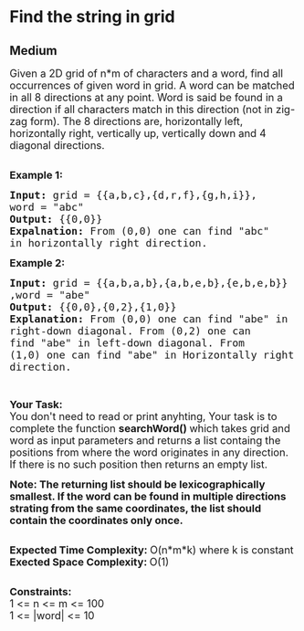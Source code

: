 # Find the string in grid
## Medium 
<div class="problem-statement">
                <p></p><p><span style="font-size:18px">Given a 2D grid&nbsp;of n*m of characters and a word, find all occurrences of given word in grid. A word can be matched in all 8 directions at any point. Word is said be found in a direction if all characters match in this direction (not in zig-zag form). The 8 directions are, horizontally left, horizontally right, vertically up, vertically down and 4 diagonal directions.</span><br>
&nbsp;</p>

<p><span style="font-size:18px"><strong>Example 1:</strong></span></p>

<pre><span style="font-size:18px"><strong>Input: </strong>grid = {{a,b,c},{d,r,f},{g,h,i}},
word = "abc"
<strong>Output: </strong>{{0,0}}
<strong>Expalnation: </strong>From (0,0) one can find "abc"
in horizontally right direction.</span>
</pre>

<p><span style="font-size:18px"><strong>Example 2:</strong></span></p>

<pre><span style="font-size:18px"><strong>Input: </strong>grid = {{a,b,a,b},{a,b,e,b},{e,b,e,b}}
,word = "abe"
<strong>Output: </strong>{{0,0},{0,2},{1,0}}
<strong>Explanation: </strong>From (0,0) one can find "abe" in 
right-down diagonal. From (0,2) one can
find "abe" in left-down diagonal. From
(1,0) one can find "abe" in Horizontally right 
direction.</span>
</pre>

<p>&nbsp;</p>

<p><span style="font-size:18px"><strong>Your Task:</strong><br>
You don't need to read or print anyhting, Your task is to complete the function&nbsp;<strong>searchWord()&nbsp;</strong>which takes grid and word as input parameters and returns a list containg the positions from where the word originates&nbsp;in any direction. If there is no such position then returns an&nbsp;empty&nbsp;list.</span></p>

<p><strong><span style="font-size:18px">Note: The returning&nbsp;list&nbsp;should be lexicographically smallest. If the word can be found in multiple directions strating from the same coordinates, the list should contain the coordinates only once.&nbsp;</span></strong><br>
&nbsp;</p>

<p><span style="font-size:18px"><strong>Expected Time Complexity:&nbsp;</strong>O(n*m*k) where k is constant<br>
<strong>Exected Space Complexity:&nbsp;</strong>O(1)</span><br>
&nbsp;</p>

<p><span style="font-size:18px"><strong>Constraints:</strong><br>
1 &lt;= n &lt;= m &lt;= 100<br>
1 &lt;= |word| &lt;= 10</span></p>
 <p></p>
            </div>